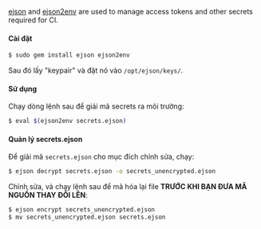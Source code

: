 
[ejson](https://github.com/Shopify/ejson) and
[ejson2env](https://github.com/Shopify/ejson2env) are used to manage access
tokens and other secrets required for CI.

#### Cài đặt
```bash
$ sudo gem install ejson ejson2env
```

Sau đó lấy "keypair" và đặt nó vào `/opt/ejson/keys/`.

#### Sử dụng
Chạy dòng lệnh sau để giải mã secrets ra môi trường:
```bash
$ eval $(ejson2env secrets.ejson)
```

#### Quản lý secrets.ejson
Để giải mã  `secrets.ejson` cho mục đích chỉnh sửa, chạy:
```bash
$ ejson decrypt secrets.ejson -o secrets_unencrypted.ejson
```

Chỉnh sửa, và chạy lệnh sau để mã hóa lại file **TRƯỚC KHI BẠN ĐƯA MÃ NGUỒN
THAY ĐỔI LÊN**:
```bash
$ ejson encrypt secrets_unencrypted.ejson
$ mv secrets_unencrypted.ejson secrets.ejson
```

